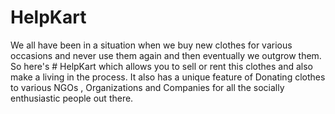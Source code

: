 # HelpKart
We all have been in a situation when we buy new clothes for various occasions and never use them again and then eventually we outgrow them.
So here's # HelpKart which allows you to sell or rent this clothes and also make a living in the process.
It also has a unique feature of Donating clothes to various NGOs , Organizations and Companies for all the socially enthusiastic people out there.

